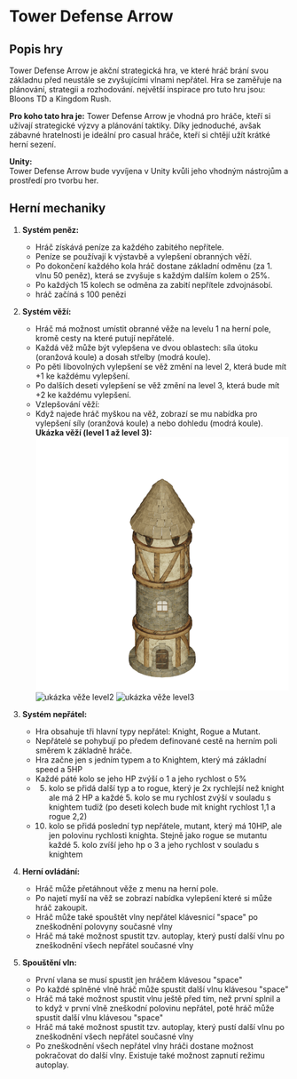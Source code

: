# Tower Defense Arrow

## Popis hry

Tower Defense Arrow je akční strategická hra, ve které hráč brání svou základnu před neustále se zvyšujícími vlnami nepřátel. Hra se zaměřuje na plánování, strategii a rozhodování.
největší inspirace pro tuto hru jsou: Bloons TD a Kingdom Rush.

**Pro koho tato hra je:**
Tower Defense Arrow je vhodná pro hráče, kteří si užívají strategické výzvy a plánování taktiky. Díky jednoduché, avšak zábavné hratelnosti je ideální pro casual hráče, kteří si chtějí užít krátké herní sezení.

**Unity:**  
Tower Defense Arrow bude vyvíjena v Unity kvůli jeho vhodným nástrojům a prostředí pro tvorbu her.


## Herní mechaniky

1. **Systém peněz:**
   - Hráč získává peníze za každého zabitého nepřítele.
   - Peníze se používají k výstavbě a vylepšení obranných věží.
   - Po dokončení každého kola hráč dostane základní odměnu (za 1. vlnu 50 peněz), která se zvyšuje s každým dalším kolem o 25%.
   - Po každých 15 kolech se odměna za zabití nepřítele zdvojnásobí.
   - hráč začíná s 100 penězi

2. **Systém věží:**
   - Hráč má možnost umístit obranné věže na levelu 1 na herní pole, kromě cesty na které putují nepřátelé.
   - Každá věž může být vylepšena ve dvou oblastech: síla útoku (oranžová koule) a dosah střelby (modrá koule).
   - Po pěti libovolných vylepšení se věž změní na level 2, která bude mít +1 ke každému vylepšení.
   - Po dalších deseti vylepšení se věž změní na level 3, která bude mít +2 ke každému vylepšení.
   - Vzlepšování věží:
   - Když najede hráč myškou na věž, zobrazí se mu nabídka pro vylepšení síly (oranžová koule) a nebo dohledu (modrá koule).
**Ukázka věží (level 1 až level 3):**
![ukázka věže level1](https://github.com/pslib-cz/2023-l4-web-mockupapp-SBumbalek/blob/main/Grafika/V%C4%9B%C5%BEe/Tower_Level_1.png)
![ukázka věže level2](https://github.com/pslib-cz/2023-l4-web-mockupapp-SBumbalek/blob/main/Grafika/V%C4%9B%C5%BEe/Tower_Level_2.png)
![ukázka věže level3](https://github.com/pslib-cz/2023-l4-web-mockupapp-SBumbalek/blob/main/Grafika/V%C4%9B%C5%BEe/Tower_Level_3.png)


3. **Systém nepřátel:**
   - Hra obsahuje tři hlavní typy nepřátel: Knight, Rogue a Mutant.
   - Nepřátelé se pohybují po předem definované cestě na herním poli směrem k základně hráče.
   - Hra začne jen s jedním typem a to Knightem, který má základní speed a 5HP
   - Každé páté kolo se jeho HP zvýší o 1 a jeho rychlost o 5%
   - 5. kolo se přidá další typ a to rogue, který je 2x rychlejší než knight ale má 2 HP a každé 5. kolo se mu rychlost zvýší v souladu s knightem tudíž (po deseti kolech bude mít knight rychlost 1,1 a rogue 2,2)
   - 10. kolo se přidá poslední typ nepřátele, mutant, který má 10HP, ale jen polovinu rychlosti knighta. Stejně jako rogue se mutantu každé 5. kolo zvíší jeho hp o 3 a jeho rychlost v souladu s knightem 

4. **Herní ovládání:**
   - Hráč může přetáhnout věže z menu na herní pole.
   - Po najetí myší na věž se zobrazí nabídka vylepšení které si může hráč zakoupit.
   - Hráč může také spouštět vlny nepřátel klávesnicí "space" po zneškodnění polovyny současné vlny
   - Hráč má také možnost spustit tzv. autoplay, který pustí další vlnu po zneškodnění všech nepřátel současné vlny

5. **Spouštění vln:**
   - První vlana se musí spustit jen hráčem klávesou "space"
   - Po každé splněné vlně hráč může  spustit další vlnu klávesou "space"
   - Hráč má také možnost spustit vlnu ještě před tím, než první splnil a to když v první vlně zneškodní polovinu nepřátel, poté hráč může spustit další vlnu klávesou "space"
   -  Hráč má také možnost spustit tzv. autoplay, který pustí další vlnu po zneškodnění všech nepřátel současné vlny
   - Po zneškodnění všech nepřátel vlny hráči dostane možnost pokračovat do další vlny. Existuje také možnost zapnutí režimu autoplay.
  
